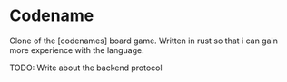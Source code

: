 Codename
========

Clone of the [codenames] board game. Written in rust so that i can gain more experience with the language.

TODO: Write about the backend protocol
